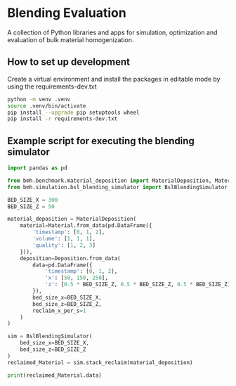 # Blending Evaluation

A collection of Python libraries and apps for simulation, optimization and evaluation of bulk material homogenization.

## How to set up development

Create a virtual environment and install the packages in editable mode by using the requirements-dev.txt

```bash
python -m venv .venv
source .venv/bin/activate
pip install --upgrade pip setuptools wheel
pip install -r requirements-dev.txt
```

## Example script for executing the blending simulator

```python
import pandas as pd

from bmh.benchmark.material_deposition import MaterialDeposition, Material, Deposition
from bmh.simulation.bsl_blending_simulator import BslBlendingSimulator

BED_SIZE_X = 300
BED_SIZE_Z = 50

material_deposition = MaterialDeposition(
    material=Material.from_data(pd.DataFrame({
        'timestamp': [0, 1, 2],
        'volume': [1, 1, 1],
        'quality': [1, 2, 3]
    })),
    deposition=Deposition.from_data(
        data=pd.DataFrame({
            'timestamp': [0, 1, 2],
            'x': [50, 150, 250],
            'z': [0.5 * BED_SIZE_Z, 0.5 * BED_SIZE_Z, 0.5 * BED_SIZE_Z]
        }),
        bed_size_x=BED_SIZE_X,
        bed_size_z=BED_SIZE_Z,
        reclaim_x_per_s=1
    )
)

sim = BslBlendingSimulator(
    bed_size_x=BED_SIZE_X,
    bed_size_z=BED_SIZE_Z
)
reclaimed_Material = sim.stack_reclaim(material_deposition)

print(reclaimed_Material.data)
```

